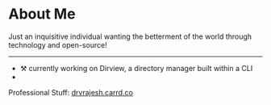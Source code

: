 <h1> About Me </h1>
Just an inquisitive individual wanting the betterment of the world through technology and open-source!

<hr>

- ⚒ currently working on Dirview, a directory manager built within a CLI
- 

Professional Stuff: [drvrajesh.carrd.co](https://drvrajesh.carrd.co)
